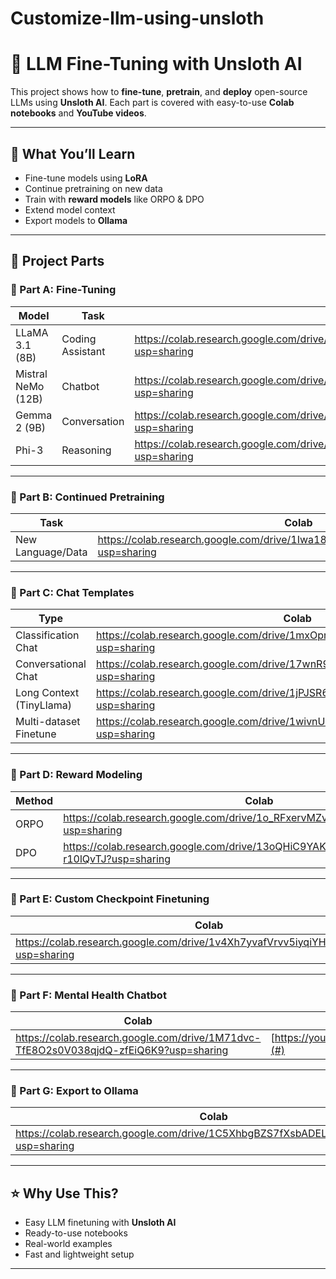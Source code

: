 # Customize-llm-using-unsloth
# 🦙 LLM Fine-Tuning with Unsloth AI

This project shows how to **fine-tune**, **pretrain**, and **deploy** open-source LLMs using **Unsloth AI**. Each part is covered with easy-to-use **Colab notebooks** and **YouTube videos**.

---

## 📘 What You’ll Learn

- Fine-tune models using **LoRA**
- Continue pretraining on new data
- Train with **reward models** like ORPO & DPO
- Extend model context
- Export models to **Ollama**

---

## 📁 Project Parts

### 🔹 Part A: Fine-Tuning

| Model              | Task            | Colab     | Video     |
|--------------------|-----------------|-----------|-----------|
| LLaMA 3.1 (8B)     | Coding Assistant| https://colab.research.google.com/drive/1qNjrvdEJc0INlEG2u5oeHzkTGg6sX_Qx?usp=sharing| [https://youtu.be/QZpBR9Jqe3Y](#)|
| Mistral NeMo (12B) | Chatbot         | https://colab.research.google.com/drive/1PEYGLGUGG2K0q7en__rgBZ90RW-ETHC_?usp=sharing| [https://youtu.be/QZpBR9Jqe3Y](#)|
| Gemma 2 (9B)       | Conversation    | https://colab.research.google.com/drive/1JfA2oa9HuK6HKMqWtnupBY53eqWYHuXd?usp=sharing| [https://youtu.be/QZpBR9Jqe3Y](#)|
| Phi-3              | Reasoning       | https://colab.research.google.com/drive/1Iwa18DqUa9sCTZysgEx56OnfBuCe4Qvc?usp=sharing| [https://youtu.be/QZpBR9Jqe3Y](#)|

---

### 🔹 Part B: Continued Pretraining

| Task                | Colab     | Video     |
|---------------------|-----------|-----------|
| New Language/Data   | https://colab.research.google.com/drive/1Iwa18DqUa9sCTZysgEx56OnfBuCe4Qvc?usp=sharing| [https://youtu.be/QZpBR9Jqe3Y](#)|

---

### 🔹 Part C: Chat Templates

| Type                    | Colab     |
|-------------------------|-----------|
| Classification Chat     | https://colab.research.google.com/drive/1mxOpr2dI5uq4CROJqZMVE_KwlNeVaYFZ?usp=sharing|
| Conversational Chat     | https://colab.research.google.com/drive/17wnR91ddyu3bm1ykfL6idX2s2DgX4ryB?usp=sharing|
| Long Context (TinyLlama)| https://colab.research.google.com/drive/1jPJSR6x_LNhEto6D6KCZdwb9F6otXjy-?usp=sharing|
| Multi-dataset Finetune  | https://colab.research.google.com/drive/1wivnUsvpW1PfJhdA8Z6JJbd32grzNTuy?usp=sharing|

---

### 🔹 Part D: Reward Modeling

| Method | Colab     | Video     |
|--------|-----------|-----------|
| ORPO   | https://colab.research.google.com/drive/1o_RFxervMZvI9KP1ksXDjKucHufb_iMM?usp=sharing| [https://youtu.be/QZpBR9Jqe3Y](#)|
| DPO    | https://colab.research.google.com/drive/13oQHiC9YAK2WtcH8AB4YXXJ-r10lQvTJ?usp=sharing| [https://youtu.be/QZpBR9Jqe3Y](#)|

---

### 🔹 Part E: Custom Checkpoint Finetuning

| Colab     | Video     |
|-----------|-----------|
| https://colab.research.google.com/drive/1v4Xh7yvafVrvv5iyqiYHhHXauO0LTjp8?usp=sharing| [https://youtu.be/QZpBR9Jqe3Y](#)|

---

### 🔹 Part F: Mental Health Chatbot

| Colab     | Video     |
|-----------|-----------|
| https://colab.research.google.com/drive/1M71dvc-TfE8O2s0V038qjdQ-zfEiQ6K9?usp=sharing| [https://youtu.be/QZpBR9Jqe3Y](#)|

---

### 🔹 Part G: Export to Ollama

| Colab     | Video     |
|-----------|-----------|
| https://colab.research.google.com/drive/1C5XhbgBZS7fXsbADELhot1t_uk0bGOMl?usp=sharing| [https://youtu.be/QZpBR9Jqe3Y](#)|

---

## ⭐ Why Use This?

- Easy LLM finetuning with **Unsloth AI**
- Ready-to-use notebooks
- Real-world examples
- Fast and lightweight setup

---

